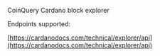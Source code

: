CoinQuery Cardano block explorer

Endpoints supported:

[https://cardanodocs.com/technical/explorer/api](https://cardanodocs.com/technical/explorer/api)

